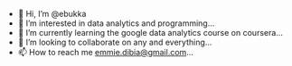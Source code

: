 - 👋 Hi, I’m @ebukka
- 👀 I’m interested in data analytics and programming...
- 🌱 I’m currently learning the google data analytics course on coursera...
- 💞️ I’m looking to collaborate on any and everything...
- 📫 How to reach me emmie.dibia@gmail.com...

<!---
ebukka/ebukka is a ✨ special ✨ repository because its `README.md` (this file) appears on your GitHub profile.
You can click the Preview link to take a look at your changes.
--->
